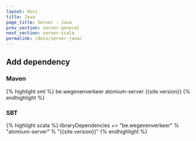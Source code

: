 ```yaml
---
layout: docs
title: Java
page_title: Server - Java
prev_section: server-general
next_section: server-scala
permalink: /docs/server-java/
---
```


## Add dependency

### Maven

{% highlight xml %}
<dependency>
    <groupId>be.wegenenverkeer</groupId>
    <artifactId>atomium-server</artifactId>
    <version>{{site.version}}</version>
</dependency>
{% endhighlight %}

### SBT

{% highlight scala %}
libraryDependencies += "be.wegenenverkeer" % "atomium-server" % "{{site.version}}"
{% endhighlight %}
